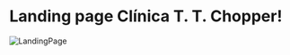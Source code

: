 # Landing page Clínica T. T. Chopper!



![LandingPage](https://user-images.githubusercontent.com/95727612/210880825-11336b0b-7d38-4fce-87b7-0a19cbadfc9d.png)

